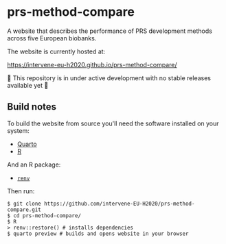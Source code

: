 # prs-method-compare

A website that describes the performance of PRS development methods across five European biobanks.

The website is currently hosted at:

https://intervene-eu-h2020.github.io/prs-method-compare/

🚨 This repository is in under active development with no stable releases available yet 🚨

## Build notes

To build the website from source you'll need the software installed on your system:

* [Quarto](https://quarto.org)
* [R](https://www.r-project.org)

And an R package:

* [`renv`](https://rstudio.github.io/renv/articles/renv.html)

Then run:

```
$ git clone https://github.com/intervene-EU-H2020/prs-method-compare.git
$ cd prs-method-compare/
$ R
> renv::restore() # installs dependencies
$ quarto preview # builds and opens website in your browser
```